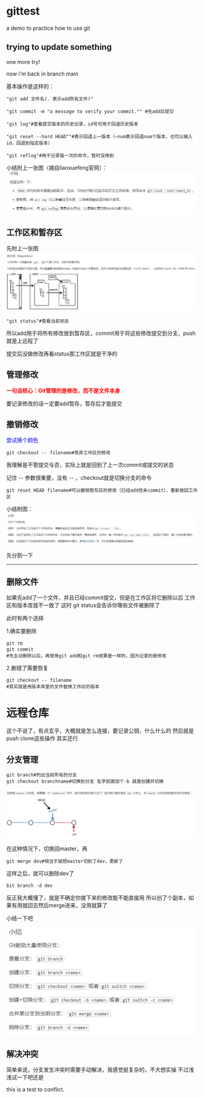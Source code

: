 # gittest
a demo to practice how to use git

## trying to update something

one more try!

now i'm back in branch main

基本操作是这样的：

    "git add 文件名(. 表示add所有文件)"
    
    "git commit -m "a message to verify your commit."" #先add后提交
    
    "git log"#查看提交版本的历史记录，id号可用于回退历史版本
    
    "git reset --hard HEAD^"#表示回退上一版本（~num表示回退num个版本，也可以输入id，回退到指定版本）
    
    "git reflog"#用于记录每一次的命令，暂时没用到

小结附上一张图（摘自liaoxuefeng官网）：
![](1.jpg)


## 工作区和暂存区
先附上一张图
![](2.jpg)


    "git status"#查看当前状态

所以add用于将所有修改放到暂存区，commit用于将这些修改提交到分支，push就是上远程了

提交后没做修改再看status那工作区就是干净的

## 管理修改

<font color=#FF0000>**一句话核心：Git管理的是修改，而不是文件本身**</font>

要记录修改的话一定要add暂存，暂存后才能提交


## 撤销修改

<font color=blue>尝试换个颜色</font>

    git checkout -- filename#丢弃工作区的修改
    
我理解是不管提交与否，实际上就是回到了上一次commit或提交的状态

记住 -- 参数很重要，没有 -- ，checkout就是切换分支的命令

    git reset HEAD filename#可以撤销暂存区的修改（已经add但未commit），重新放回工作区
    
小结附图：
![](3.jpg)

先分割一下

---

## 删除文件

如果先add了一个文件，并且已经commit提交，但是在工作区将它删除以后
工作区和版本库就不一致了
这时 git status会告诉你哪些文件被删除了

此时有两个选择

1.确实要删除

    git rm
    git commit
    #先主动删除以后，再使用git add和git rm效果是一样的，因为记录的是修改
    
2.删错了需要恢复

    git checkout -- filename
    #其实就是用版本库里的文件替换工作区的版本
    
# 远程仓库
这个不说了，有点玄乎，大概就是怎么连接，要记录公钥，什么什么的
然后就是 push clone这些操作
其实还行

## 分支管理

    git branch#列出当前所有的分支
    git checkout branchname#切换到分支 名字前面加个-b 就是创建并切换
    
![](4.jpg)

在这种情况下，切换回master，再

    git merge dev#相当于就把master切到了dev，更新了
    
这样之后，就可以删除dev了

    bit branch -d dev
    
反正我大概懂了，就是不确定你接下来的修改能不能直接用
所以创了个副本，如果有用就回去然后merge进来，没用就算了

小结一下吧

![](5.jpg)
    
## 解决冲突

简单来说，分支发生冲突时需要手动解决，我感觉挺复杂的，不大想实操
不过浅浅试一下吧还是

this is a test to conflict.